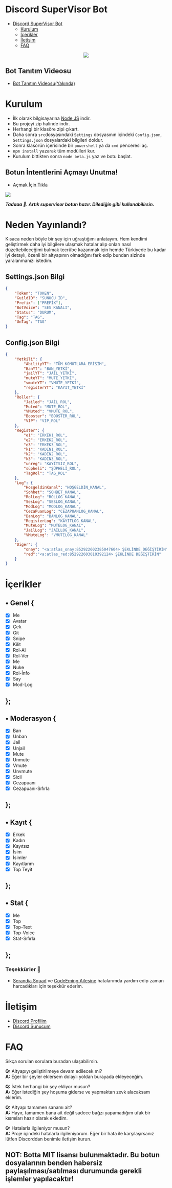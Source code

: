 # Discord SuperVisor Bot


 - [Discord SuperVisor Bot](https://github.com/beT4ww/bet4SuperVisor)
      - [Kurulum](#kurulum)
      - [İçerikler](#İçerikler)
      - [İletişim](#İletişim)
      - [FAQ](#faq)

<div align="center">
   <a href="https://github.com/BetaWile">
      <img src="https://betaaa.has-a-hot.mom/55orRHk8J.gif">
   </a>
</div>

 ## Bot Tanıtım Videosu
 - [Bot Tanıtım Videosu(Yakında)]()


# Kurulum
* İlk olarak bilgisayarına [Node JS](https://nodejs.org/en/) indir.
* Bu projeyi zip halinde indir.
* Herhangi bir klasöre zipi çıkart.
* Daha sonra `src`dosyasındaki `Settings` dosyasının içindeki `Config.json`, `Settings.json` dosyalardaki bilgileri doldur.
* Sonra klasörün içerisinde bir `powershell` ya da `cmd` penceresi aç.
* ```npm install``` yazarak tüm modülleri kur.
* Kurulum bittikten sonra ```node beta.js``` yaz ve botu başlat.


## Botun İntentlerini Açmayı Unutma!
* [Açmak İçin Tıkla](https://discord.com/developers/applications)
<img src="https://cdn.discordapp.com/attachments/818953120452575322/851116463166849054/3P4KKB.png"/>

***Tadaaa 🎉. Artık supervisor botun hazır. Dilediğin gibi kullanabilirsin.***


# Neden Yayınlandı?
 Kısaca neden böyle bir şey için uğraştığımı anlatayım. Hem kendimi geliştirmek daha iyi bilgilere ulaşmak hatalar alıp onları nasıl düzeltebileceğimi bulmak tecrübe kazanmak için hemde Türkiyede bu kadar iyi detaylı, özenli bir altyapının olmadığını fark edip bundan sizinde yaralanmanızı istedim.


## Settings.json Bilgi

```json
{
    "Token": "TOKEN",
    "GuildID": "SUNUCU_ID",
    "Prefix": ["PREFİX"],
    "BotVoice": "SES KANALI",
    "Status": "DURUM",
    "Tag": "TAG",
    "UnTag": "TAG"
}
```

## Config.json Bilgi

```json
{
    "Yetkili": {
        "AbilityYT": "TÜM_KOMUTLARA_ERİŞİM",
        "BanYT": "BAN_YETKİ",
        "jailYT": "JAİL_YETKİ",
        "muteYT": "MUTE_YETKİ",
        "vmuteYT": "VMUTE_YETKİ",
        "registerYT": "KAYIT_YETKİ"
    },
    "Roller": {
        "Jailed": "JAİL_ROL",
        "Muted": "MUTE_ROL",
        "VMuted": "VMUTE_ROL",
        "Booster": "BOOSTER_ROL",
        "VIP": "VIP_ROL"
    },
    "Register": {
        "e1": "ERKEK1_ROL",
        "e2": "ERKEK2_ROL",
        "e3": "ERKEK3_ROL",
        "k1": "KADIN1_ROL",
        "k2": "KADIN2_ROL",
        "k3": "KADIN3_ROL",
        "unreg": "KAYITSIZ_ROL",
        "süpheli": "ŞÜPHELİ_ROL",
        "TagRol": "TAG_ROL"
    },
    "Log": {
        "HosgeldinKanal": "HOŞGELDİN_KANAL",
        "Sohbet": "SOHBET_KANAL",
        "RolLog": "ROLLOG_KANAL",
        "SesLog": "SESLOG_KANAL",
        "ModLog": "MODLOG_KANAL",
        "CezaPuanLog": "CEZAPUANLOG_KANAL",
        "BanLog": "BANLOG_KANAL",
        "RegisterLog": "KAYITLOG_KANAL",
        "MuteLog": "MUTELOG_KANAL",
        "JailLog": "JAİLLOG_KANAL",
        "VMuteLog": "VMUTELOG_KANAL"
    },
    "Diger": {
        "onay": "<a:atlas_onay:852922602385047604> ŞEKLİNDE DEĞİŞTİRİN",
        "red":"<a:atlas_red:852922603010392124> ŞEKLİNDE DEĞİŞTİRİN"
    }
}
```


# İçerikler

## • Genel {
  - [x] Me
  - [x] Avatar  
  - [x] Çek 
  - [x] Git
  - [x] Snipe
  - [x] Kilit
  - [x] Rol-Al
  - [x] Rol-Ver
  - [x] Me
  - [x] Nuke
  - [x] Rol-İnfo
  - [x] Say
  - [x] Mod-Log
## };
## • Moderasyon {
  - [x] Ban
  - [x] Unban
  - [x] Jail
  - [x] Unjail
  - [x] Mute
  - [x] Unmute
  - [x] Vmute
  - [x] Unvmute
  - [x] Sicil
  - [x] Cezapuanı
  - [x] Cezapuanı-Sıfırla
## };
## • Kayıt {
  - [x] Erkek
  - [x] Kadın
  - [x] Kayıtsız
  - [x] İsim
  - [x] İsimler
  - [x] Kayıtlarım
  - [x] Top Teyit
## };
## • Stat {
  - [x] Me
  - [x] Top
  - [x] Top-Text
  - [x] Top-Voice
  - [x] Stat-Sıfırla
## };

### Teşekkürler 🧡
 - [Serandia Squad](https://discord.com/invite/serendia) ve [CodeEming Ailesine](https://discord.gg/fYm5Pj97js) hatalarımda yardım edip zaman harcadıkları için teşekkür ederim.

# İletişim
* [Discord Profilim](https://discord.com/users/852615172673503262)
* [Discord Sunucum](https://discord.gg/58UAMVJTSH)

# FAQ
Sıkça sorulan sorulara buradan ulaşabilirsin.

**Q:** Altyapıyı geliştirilmeye devam edilecek mi?<br />
**A:** Eğer bir şeyler eklersem dolaylı yoldan burayada ekleyeceğim.

**Q:** İstek herhangi bir şey ekliyor musun?<br />
**A:** Eğer istediğin şey hoşuma giderse ve yapmaktan zevk alacaksam eklerim.

**Q:** Altyapı tamamen sanamı ait?<br />
**A:** Hayır, tamamen bana ait değil sadece bağzı yapamadığım ufak bir kısmıları hazır olarak ekledim.  

**Q:** Hatalarla ilgileniyor musun?<br />
**A:** Proje içindeki hatalarla ilgileniyorum. Eğer bir hata ile karşılaşırsanız lütfen Discorddan benimle iletişim kurun. 


## NOT: Botta MIT lisansı bulunmaktadır. Bu botun dosyalarının benden habersiz paylaşılması/satılması durumunda gerekli işlemler yapılacaktır!
